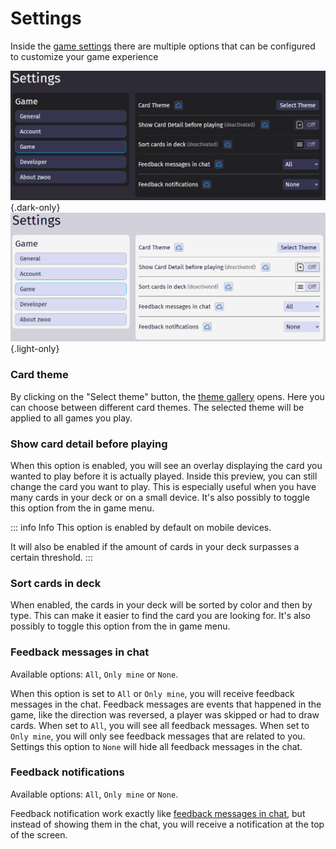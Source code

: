 # Settings

Inside the [game settings](https://zwoo.igd20.de/settings/game) there are multiple options that can be configured to customize your game experience

![alt](../assets/games/settings/settings_dark.png){.dark-only}
![alt](../assets/games/settings/settings_light.png){.light-only}

### Card theme

By clicking on the "Select theme" button, the [theme gallery](https://zwoo.igd20.de/themes/gallery) opens. Here you can choose between different card themes. The selected theme will be applied to all games you play.

### Show card detail before playing

When this option is enabled, you will see an overlay displaying the card you wanted to play before it is actually played. Inside this preview, you can still change the card you want to play. This is especially useful when you have many cards in your deck or on a small device. It's also possibly to toggle this option from the in game menu.

::: info Info
This option is enabled by default on mobile devices.

It will also be enabled if the amount of cards in your deck surpasses a certain threshold.
:::

### Sort cards in deck

When enabled, the cards in your deck will be sorted by color and then by type. This can make it easier to find the card you are looking for. It's also possibly to toggle this option from the in game menu.

### Feedback messages in chat

Available options: `All`, `Only mine` or `None`.

When this option is set to `All` or `Only mine`, you will receive feedback messages in the chat. Feedback messages are events that happened in the game, like the direction was reversed, a player was skipped or had to draw cards. When set to `All`, you will see all feedback messages. When set to `Only mine`, you will only see feedback messages that are related to you. Settings this option to `None` will hide all feedback messages in the chat.

### Feedback notifications

Available options: `All`, `Only mine` or `None`.

Feedback notification work exactly like [feedback messages in chat](#feedback-messages-in-chat), but instead of showing them in the chat, you will receive a notification at the top of the screen.

